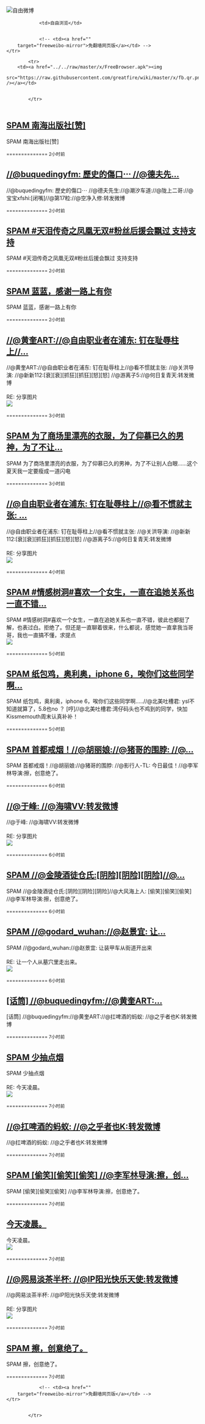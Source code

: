 

<img src="../../raw/master/x/freeweibo.png" alt="自由微博"/>
<table>
    <tr>
                
                <td>自由浏览</td>
        
        
                <!-- <td><a href=""
        target="freeweibo-mirror">免翻墙网页版</a></td> -->
    </tr>
    
            <tr>
        <td><a href="../../raw/master/x/FreeBrowser.apk"><img
        src="https://raw.githubusercontent.com/greatfire/wiki/master/x/fb.qr.png" /></a></td>

        
            </tr>
</table>
<h2>
	<a href="https://freeweibo.com/weibo/3982544305180226" target="freeweibo-mirror">SPAM 南海出版社[赞]</a>
</h2>
<p>SPAM 南海出版社[赞]</p>
<p>
	<small> ============== 2小时前</small>
</p><h2>
	<a href="https://freeweibo.com/weibo/3982544104180092" target="freeweibo-mirror">//@buquedingyfm: 歷史的傷口⋯ //@德夫先…</a>
</h2>
<p>//@buquedingyfm: 歷史的傷口⋯ //@德夫先生://@潮汐车道://@陇上二哥://@宝宝xfshi:[闭嘴]//@第17粒://@空净入修:转发微博</p>
<p>
	<small> ============== 2小时前</small>
</p><h2>
	<a href="https://freeweibo.com/weibo/3982533215839572" target="freeweibo-mirror">SPAM #天泪传奇之凤凰无双#粉丝后援会飘过 支持支持</a>
</h2>
<p>SPAM #天泪传奇之凤凰无双#粉丝后援会飘过 支持支持</p>
<p>
	<small> ============== 2小时前</small>
</p><h2>
	<a href="https://freeweibo.com/weibo/3982529918458674" target="freeweibo-mirror">SPAM 蓝蓝，感谢一路上有你</a>
</h2>
<p>SPAM 蓝蓝，感谢一路上有你</p>
<p>
	<small> ============== 2小时前</small>
</p><h2>
	<a href="https://freeweibo.com/weibo/3982518451178094" target="freeweibo-mirror">//@黄奎ART://@自由职业者在浦东: 钉在耻辱柱上//…</a>
</h2>
<p>//@黄奎ART://@自由职业者在浦东: 钉在耻辱柱上//@看不惯就主张: //@关洪导演: //@新新112:[衰][衰][抓狂][抓狂][怒][怒] //@游离子5://@何日复青天:转发微博<br><br>RE: 分享图片<br><img src="http://ww2.sinaimg.cn/large/48a1a941jw1f4iifeuhl5j20ch08bwg5.jpg"></p>
<p>
	<small> ============== 3小时前</small>
</p><h2>
	<a href="https://freeweibo.com/weibo/3982515574690990" target="freeweibo-mirror">SPAM 为了商场里漂亮的衣服，为了仰慕已久的男神，为了不让…</a>
</h2>
<p>SPAM 为了商场里漂亮的衣服，为了仰慕已久的男神，为了不让别人白眼......这个夏天我一定要瘦成一道闪电</p>
<p>
	<small> ============== 3小时前</small>
</p><h2>
	<a href="https://freeweibo.com/weibo/3982499925116370" target="freeweibo-mirror">//@自由职业者在浦东: 钉在耻辱柱上//@看不惯就主张: …</a>
</h2>
<p>//@自由职业者在浦东: 钉在耻辱柱上//@看不惯就主张: //@关洪导演: //@新新112:[衰][衰][抓狂][抓狂][怒][怒] //@游离子5://@何日复青天:转发微博<br><br>RE: 分享图片<br><img src="http://ww2.sinaimg.cn/large/48a1a941jw1f4iifeuhl5j20ch08bwg5.jpg"></p>
<p>
	<small> ============== 4小时前</small>
</p><h2>
	<a href="https://freeweibo.com/weibo/3982498390677922" target="freeweibo-mirror">SPAM #情感树洞#喜欢一个女生，一直在追她关系也一直不错…</a>
</h2>
<p>SPAM #情感树洞#喜欢一个女生，一直在追她关系也一直不错，彼此也都挺了解，也表过白。拒绝了。但还是一直聊着很来，什么都说，感觉她一直拿我当哥哥，我也一直搞不懂，求提点<br><img src="http://ww2.sinaimg.cn/large/8063a3d3jw1f4ioqfg0qkj20ku112ab2.jpg"></p>
<p>
	<small> ============== 5小时前</small>
</p><h2>
	<a href="https://freeweibo.com/weibo/3982496649879249" target="freeweibo-mirror">SPAM 纸包鸡，奥利奥，iphone 6，唉你们这些同学啊…</a>
</h2>
<p>SPAM 纸包鸡，奥利奥，iphone 6，唉你们这些同学啊.....//@北美吐槽君: ysl不知道就算了，5.8也no ？ [哼]//@北美吐槽君:湾仔码头也不鸡到的同学，快加Kissmemouth周末认真补补！</p>
<p>
	<small> ============== 5小时前</small>
</p><h2>
	<a href="https://freeweibo.com/weibo/3982482712430872" target="freeweibo-mirror">SPAM 首都戒烟！//@胡丽娘://@猪哥的围脖: //@…</a>
</h2>
<p>SPAM 首都戒烟！//@胡丽娘://@猪哥的围脖: //@影行人-TL: 今日最佳！//@李军林导演:擦，创意绝了。</p>
<p>
	<small> ============== 6小时前</small>
</p><h2>
	<a href="https://freeweibo.com/weibo/3982479986084514" target="freeweibo-mirror">//@于峰: //@海啸VV:转发微博</a>
</h2>
<p>//@于峰: //@海啸VV:转发微博<br><br>RE: 分享图片<br><img src="http://ww2.sinaimg.cn/large/48a1a941jw1f4iifeuhl5j20ch08bwg5.jpg"></p>
<p>
	<small> ============== 6小时前</small>
</p><h2>
	<a href="https://freeweibo.com/weibo/3982473941732561" target="freeweibo-mirror">SPAM //@金陵酒徒仓氏:[阴险][阴险][阴险]//@…</a>
</h2>
<p>SPAM //@金陵酒徒仓氏:[阴险][阴险][阴险]//@大风海上人: [偷笑][偷笑][偷笑] //@李军林导演:擦，创意绝了。</p>
<p>
	<small> ============== 6小时前</small>
</p><h2>
	<a href="https://freeweibo.com/weibo/3982469399112459" target="freeweibo-mirror">SPAM //@godard_wuhan://@赵景宜: 让…</a>
</h2>
<p>SPAM //@godard_wuhan://@赵景宜: 让装甲车从街道开出来<br><br>RE: 让一个人从墓穴里走出来。<br><img src="http://ww4.sinaimg.cn/large/a3bcdcbbjw1f4ik3w61wcj20zk0nq0ve.jpg"></p>
<p>
	<small> ============== 6小时前</small>
</p><h2>
	<a href="https://freeweibo.com/weibo/3982466425829405" target="freeweibo-mirror">[话筒] //@buquedingyfm://@黄奎ART:…</a>
</h2>
<p>[话筒] //@buquedingyfm://@黄奎ART://@扛啤酒的蚂蚁: //@之乎者也K:转发微博</p>
<p>
	<small> ============== 7小时前</small>
</p><h2>
	<a href="https://freeweibo.com/weibo/3982463850137375" target="freeweibo-mirror">SPAM 少抽点烟</a>
</h2>
<p>SPAM 少抽点烟<br><br>RE: 今天凌晨。<br><img src="http://ww2.sinaimg.cn/large/62e0ba99gw1f4ikpcv49tj21kw0mbtm3.jpg"></p>
<p>
	<small> ============== 7小时前</small>
</p><h2>
	<a href="https://freeweibo.com/weibo/3982463472801209" target="freeweibo-mirror">//@扛啤酒的蚂蚁: //@之乎者也K:转发微博</a>
</h2>
<p>//@扛啤酒的蚂蚁: //@之乎者也K:转发微博</p>
<p>
	<small> ============== 7小时前</small>
</p><h2>
	<a href="https://freeweibo.com/weibo/3982463463990918" target="freeweibo-mirror">SPAM [偷笑][偷笑][偷笑] //@李军林导演:擦，创…</a>
</h2>
<p>SPAM [偷笑][偷笑][偷笑] //@李军林导演:擦，创意绝了。</p>
<p>
	<small> ============== 7小时前</small>
</p><h2>
	<a href="https://freeweibo.com/weibo/3982463347184869" target="freeweibo-mirror">今天凌晨。</a>
</h2>
<p>今天凌晨。<br><img src="http://ww2.sinaimg.cn/large/62e0ba99gw1f4ikpcv49tj21kw0mbtm3.jpg"></p>
<p>
	<small> ============== 7小时前</small>
</p><h2>
	<a href="https://freeweibo.com/weibo/3982461715090934" target="freeweibo-mirror">//@网易淡茶半杯: //@IP阳光快乐天使:转发微博</a>
</h2>
<p>//@网易淡茶半杯: //@IP阳光快乐天使:转发微博<br><br>RE: 分享图片<br><img src="http://ww2.sinaimg.cn/large/48a1a941jw1f4iifeuhl5j20ch08bwg5.jpg"></p>
<p>
	<small> ============== 7小时前</small>
</p><h2>
	<a href="https://freeweibo.com/weibo/3982460205677198" target="freeweibo-mirror">SPAM 擦，创意绝了。</a>
</h2>
<p>SPAM 擦，创意绝了。</p>
<p>
	<small> ============== 7小时前</small>
</p>
<table>
    <tr>
                
        
        
                <!-- <td><a href=""
        target="freeweibo-mirror">免翻墙网页版</a></td> -->
    </tr>
    
        
            </tr>
</table>
